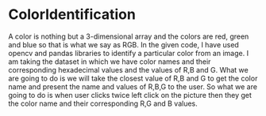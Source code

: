 # ColorIdentification
A color is nothing but a 3-dimensional array and the colors are red, green and blue so that is what we say as RGB. In the given code, I have used opencv and pandas libraries to identify a particular color from an image. I am taking the dataset in which we have color names and their corresponding hexadecimal values and the values of R,B and G. What we are going to do is we will take the closest value of R,B and G to get the color name and present the name and values of R,B,G to the user. So what we are going to do is when user clicks twice left click on the picture then they get the color name and their corresponding R,G and B values. 
